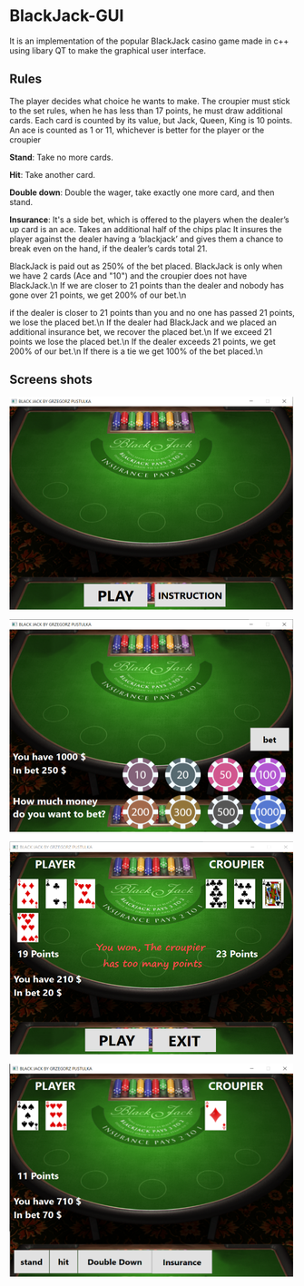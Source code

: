# BlackJack-GUI

It is an implementation of the popular BlackJack casino game made in c++ using libary QT to make the graphical user interface.

## Rules

The player decides what choice he wants to make. The croupier must stick to the set rules, when he has less than 17 points, he must draw additional cards.
Each card is counted by its value, but Jack, Queen, King is 10 points. An ace is counted as 1 or 11, whichever is better for the player or the croupier

<b>Stand</b>: Take no more cards.

<b>Hit</b>: Take another card.

<b>Double down</b>: Double the wager, take exactly one more card, and then stand.

<b>Insurance</b>: It's a side bet, which is offered to the players when the dealer’s up card is an ace. Takes an additional half of the chips plac                                  It insures the player against the dealer having a ‘blackjack’ and gives them a chance to break even on the hand, if the dealer’s                                cards total 21.

BlackJack is paid out as 250% of the bet placed. BlackJack is only when we have 2 cards (Ace and "10") and the croupier does not have BlackJack.\n
If we are closer to 21 points than the dealer and nobody has gone over 21 points, we get 200% of our bet.\n

if the dealer is closer to 21 points than you and no one has passed 21 points, we lose the placed bet.\n
If the dealer had BlackJack and we placed an additional insurance bet, we recover the placed bet.\n
If we exceed 21 points we lose the placed bet.\n
If the dealer exceeds 21 points, we get 200% of our bet.\n
If there is a tie we get 100% of the bet placed.\n

## Screens shots

<img
  src="/pictures/menu.png"
  alt="Menu"
  title="Black Jack Menu"
  width="500"
  height="375"
  style="display: inline-block; margin: 0 auto">

<img
  src="/pictures/bet.png"
  alt="bet"
  title="Black Jack bet"
  width="500"
  height="375"
  style="display: inline-block; margin: 0 auto">
  
<img
  src="/pictures/result.png"
  alt="bet"
  title="Black Jack end result"
  width="500"
  height="375"
  style="display: inline-block; margin: 0 auto">
  
<img
  src="/pictures/choose.png"
  alt="bet"
  title="Black Jack choose"
  width="500"
  height="375"
  style="display: inline-block; margin: 0 auto">
